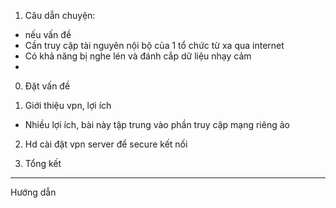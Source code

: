 1. Câu dẫn chuyện:
- nếu vấn đề
- Cần truy cập tài nguyên nội bộ của 1 tổ chức từ xa qua internet
- Có khả năng bị nghe lén và đánh cắp dữ liệu nhạy cảm 
- 




0. Đặt vấn đề

1. Giới thiệu vpn, lợi ích
- Nhiều lợi ích, bài này tập trung vào phần truy cập mạng riêng ảo


2. Hd cài đặt vpn server để secure kết nối

3. Tổng kết



-----------------
Hướng dẫn 